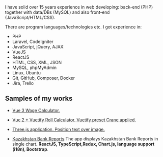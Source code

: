 I have solid over 15 years experience in web developing: back-end (PHP) together with data/DBs (MySQL) and also front-end (JavaScript/HTML/CSS).

There are program languages/technologies etc. I got experience in:

- PHP
- Laravel, CodeIgniter
- JavaScript, jQuery, AJAX
- VueJS
- ReactJS
- HTML, CSS, XML, JSON
- MySQL, phpMyAdmin
- Linux, Ubuntu
- Git, GitHub, Composer, Docker
- Jira, Trello


## Samples of my works

- [Vue 3 Wage Calculator.](https://michaelpluz.github.io/wage-calculator/)

- [Vue 2 + Vuetify Roll Calculator. Vuetify preset Crane applied.](https://michaelpluz.github.io/roll-calculator/
)

- [Three.js application. Position text over image.](/PutTextOverImage3D/)

- [Kazakhstan Bank Reports](/bank-reports/) The app displays Kazakhstan Bank Reports in single chart.
 **ReactJS, TypeScript,Redux, Chart.js, language support (i18n), Bootstrap**. 

